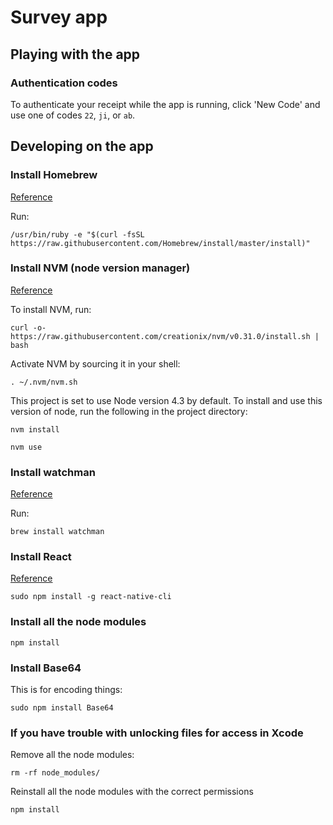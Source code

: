 # Survey app

## Playing with the app

### Authentication codes

To authenticate your receipt while the app is running, click 'New Code' and use one of codes `22`, `ji`, or `ab`.

## Developing on the app

### Install Homebrew

[Reference](http://brew.sh/)

Run:

```
/usr/bin/ruby -e "$(curl -fsSL https://raw.githubusercontent.com/Homebrew/install/master/install)"
```

### Install NVM (node version manager)

[Reference](https://github.com/creationix/nvm#installation)

To install NVM, run:

```
curl -o- https://raw.githubusercontent.com/creationix/nvm/v0.31.0/install.sh | bash
```

Activate NVM by sourcing it in your shell:

```
. ~/.nvm/nvm.sh
```

This project is set to use Node version 4.3 by default. To install and use this version of node, run the following in the project directory:

```
nvm install
```

```
nvm use
```

### Install watchman

[Reference](https://www.firebase.com/blog/2016-01-20-tutorial-firebase-react-native.html)

Run:

```
brew install watchman
```

### Install React

[Reference](https://www.firebase.com/blog/2016-01-20-tutorial-firebase-react-native.html)

```
sudo npm install -g react-native-cli
```

### Install all the node modules

```
npm install
```

### Install Base64

This is for encoding things:

```
sudo npm install Base64
```

### If you have trouble with unlocking files for access in Xcode

Remove all the node modules:

```
rm -rf node_modules/
```

Reinstall all the node modules with the correct permissions

```
npm install
```


